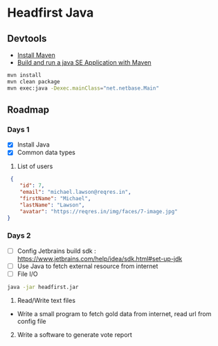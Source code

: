 # Headfirst Java

## Devtools

- [Install Maven]()
- [Build and run a java SE Application with Maven](https://www.oracle.com/webfolder/technetwork/tutorials/obe/java/Maven_SE/Maven.html)

```sh
mvn install
mvn clean package
mvn exec:java -Dexec.mainClass="net.netbase.Main"
```

## Roadmap

### Days 1

- [x] Install Java
- [x] Common data types

1. List of users

```json
 {
    "id": 7,
    "email": "michael.lawson@reqres.in",
    "firstName": "Michael",
    "lastName": "Lawson",
    "avatar": "https://reqres.in/img/faces/7-image.jpg"
}
```

### Days 2

- [ ] Config Jetbrains build sdk : https://www.jetbrains.com/help/idea/sdk.html#set-up-jdk
- [ ] Use Java to fetch external resource from internet
- [ ] File I/O

```sh
java -jar headfirst.jar
```

1. Read/Write text files

- Write a small program to fetch gold data from internet, read url from config file

2. Write a software to generate vote report
